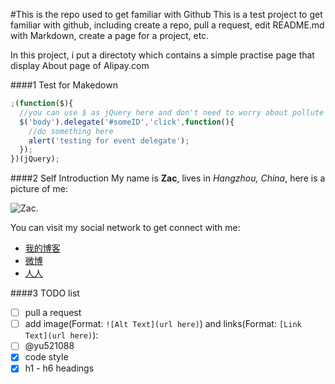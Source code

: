 #This is the repo used to get familiar with Github
This is a test project to get familiar with github, including create a repo, pull a request, edit README.md with 
Markdown, create a page for a project, etc.

In this project, i put a directoty which contains a simple practise page that display About page of Alipay.com

####1 Test for Makedown
```javascript
;(function($){
  //you can use $ as jQuery here and don't need to worry about pollute global variaties
  $('body').delegate('#someID','click',function(){
    //do something here
    alert('testing for event delegate');
  });
})(jQuery);
```

####2 Self Introduction
My name is **Zac**, lives in *Hangzhou, China*, here is a picture of me: 

![Zac](https://secure.gravatar.com/avatar/5c227e952cf768c49cee40076b896808?s=420&amp;d=https://a248.e.akamai.net/assets.github.com%2Fimages%2Fgravatars%2Fgravatar-user-420.png).

You can visit my social network to get connect with me:
* [我的博客](http://lovecicy.com/)
* [微博](http://weibo.com/zachen/)
* [人人](http://www.renren.com/234177386/profile/)

####3 TODO list
- [ ] pull a request
- [ ] add image(Format: `![Alt Text](url here)`) and links(Format: `[Link Text](url here)`):
- [ ] @yu521088
- [x] code style
- [x] h1 - h6 headings
